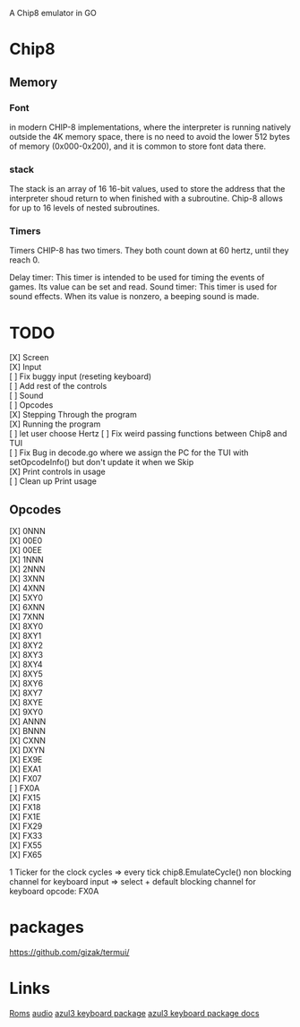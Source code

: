 A Chip8 emulator in GO

# Chip8
## Memory
### Font
in modern CHIP-8 implementations, where the interpreter is running natively outside the 4K memory space, there is no need to avoid the lower 512 bytes of memory (0x000-0x200), and it is common to store font data there.

### stack
The stack is an array of 16 16-bit values, used to store the address that the interpreter shoud return to when finished with a subroutine. Chip-8 allows for up to 16 levels of nested subroutines.

### Timers 
Timers
CHIP-8 has two timers. They both count down at 60 hertz, until they reach 0.

Delay timer: This timer is intended to be used for timing the events of games. Its value can be set and read.
Sound timer: This timer is used for sound effects. When its value is nonzero, a beeping sound is made.



# TODO
[X] Screen  
[X] Input  
[ ] Fix buggy input (reseting keyboard)  
[ ] Add rest of the controls  
[ ] Sound  
[ ] Opcodes  
[X] Stepping Through the program  
[X] Running the program  
[ ] let user choose Hertz 
[ ] Fix weird passing functions between Chip8 and TUI  
[ ] Fix Bug in decode.go where we assign the PC for the TUI with setOpcodeInfo() but don't update it when we Skip  
[X] Print controls in usage  
[ ] Clean up Print usage

## Opcodes
[X] 0NNN  
[X] 00E0  
[X] 00EE  
[X] 1NNN  
[X] 2NNN  
[X] 3XNN  
[X] 4XNN  
[X] 5XY0  
[X] 6XNN  
[X] 7XNN  
[X] 8XY0  
[X] 8XY1  
[X] 8XY2  
[X] 8XY3  
[X] 8XY4  
[X] 8XY5  
[X] 8XY6  
[X] 8XY7  
[X] 8XYE  
[X] 9XY0  
[X] ANNN  
[X] BNNN  
[X] CXNN  
[X] DXYN  
[X] EX9E  
[X] EXA1  
[X] FX07  
[ ] FX0A  
[X] FX15  
[X] FX18  
[X] FX1E  
[X] FX29  
[X] FX33  
[X] FX55  
[X] FX65  


1 Ticker for the clock cycles => every tick chip8.EmulateCycle()
non blocking channel for keyboard input => select + default
blocking channel for keyboard opcode: FX0A



# packages
https://github.com/gizak/termui/

# Links
[Roms](https://github.com/kripod/chip8-roms)
[audio](https://dev.to/ik5/quick-and-dirty-audio-playing-in-golang-3n7c)
[azul3 keyboard package](https://github.com/azul3d/engine/tree/master/keyboard)
[azul3 keyboard package docs](https://pkg.go.dev/azul3d.org/engine/keyboard?utm_source=godoc)